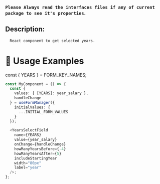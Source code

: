 ### `Please Always read the interfaces files if any of current package to see it's properties`.

## Description:

```sh
  React component to get selected years.
```

# 🔨 Usage Examples

const { YEARS } = FORM_KEY_NAMES;

```typescript
const MyComponent = () => {
  const {
    values: { [YEARS]: year_salary },
    handleChange
  } = useFormManager({
    initialValues: {
      ...INITIAL_FORM_VALUES
    }
  });

  <YearsSelectField
    name={YEARS}
    value={year_salary}
    onChange={handleChange}
    howManyYearsBefore={-4}
    howManyYearsAfter={5}
    includeStartingYear
    width="80px"
    label="year"
  />;
};
```

